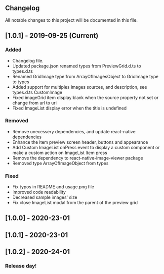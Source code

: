 ## Changelog

All notable changes to this project will be documented in this file.

## [1.0.1] - 2019-09-25 (Current)

### Added

- Changelog file.
- Updated package.json renamed types from PreviewGrid.d.ts to types.d.ts
- Renamed GridImage type from ArrayOfImagesObject to GridImage type to types
- Added support for multiples images sources,  and description, see types.d.ts CustomImage
- Fixed imageGrid item display blank when the source property not set or change from url to uri
- Fixed ImageList display error when the title is undefined

### Removed

- Remove unecessery dependencies, and update react-native dependencies
- Enhance the Item preview screen header, buttons and appearance
- Add Custom ImageList onPress event to display a custom component or make a custom action on ImageList Item press
- Remove the dependency to react-native-image-viewer package
- Removed type ArrayOfImageObject from types
### Fixed

- Fix typos in README and usage.png file
- Improved code readability
- Decreased sample images' size
- Fix close ImageList modal from the parent of the preview grid

## [1.0.0] - 2020-23-01
## [1.0.1] - 2020-23-01
## [1.0.2] - 2020-24-01

### Release day!
